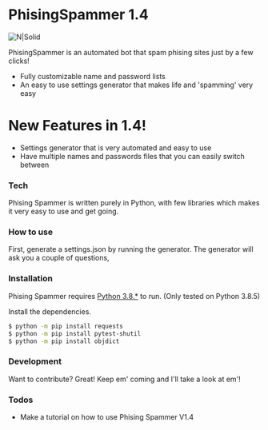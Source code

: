 # PhisingSpammer 1.4

![N|Solid](https://i.imgur.com/E5ltGFC.png)


PhisingSpammer is an automated bot that spam phising sites just by a few clicks!

  - Fully customizable name and password lists
  - An easy to use settings generator that makes life and 'spamming' very easy

# New Features in 1.4!

  - Settings generator that is very automated and easy to use
  - Have multiple names and passwords files that you can easily switch between

### Tech

Phising Spammer is written purely in Python, with few libraries which makes it very easy to use and get going.

### How to use

First, generate a settings.json by running the generator. The generator will ask you a couple of questions,

### Installation

Phising Spammer requires [Python 3.8.*](https://www.python.org/) to run.
(Only tested on Python 3.8.5)

Install the dependencies.

```sh
$ python -m pip install requests
$ python -m pip install pytest-shutil
$ python -m pip install objdict
```


### Development

Want to contribute? Great!
Keep em' coming and I'll take a look at em'!

### Todos

 - Make a tutorial on how to use Phising Spammer V1.4
